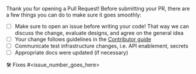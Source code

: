 <!-- The following checklist is for your convenience. Feel free to remove it once you complete all actions from the list-->
Thank you for opening a Pull Request! Before submitting your PR, there are a few things you can do to make sure it goes smoothly:

- [ ] Make sure to open an issue before writing your code! That way we can discuss the change, evaluate designs, and agree on the general idea
- [ ] Your change follows guidelines in the [Contributor guide](https://github.com/GoogleCloudPlatform/cloud-ops-sandbox/blob/main/CONTRIBUTING.md)
- [ ] Communicate test infrastructure changes, i.e. API enablement, secrets
- [ ] Appropriate docs were updated (if necessary)

🛠️ Fixes #<issue_number_goes_here>
